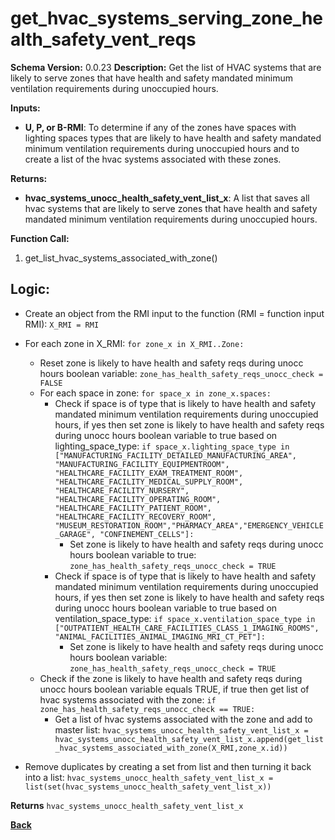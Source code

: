 # get_hvac_systems_serving_zone_health_safety_vent_reqs  

**Schema Version:** 0.0.23
**Description:** Get the list of HVAC systems that are likely to serve zones that have health and safety mandated minimum ventilation requirements during unoccupied hours.  

**Inputs:**  
- **U, P, or B-RMI**: To determine if any of the zones have spaces with lighting spaces types that are likely to have health and safety mandated minimum ventilation requirements during unoccupied hours and to create a list of the hvac systems associated with these zones.  

**Returns:**  
- **hvac_systems_unocc_health_safety_vent_list_x**: A list that saves all hvac systems that are likely to serve zones that have health and safety mandated minimum ventilation requirements during unoccupied hours.  
 
**Function Call:**  
1. get_list_hvac_systems_associated_with_zone()  

## Logic:  
- Create an object from the RMI input to the function (RMI = function input RMI): `X_RMI = RMI`
- For each zone in X_RMI: `for zone_x in X_RMI..Zone:`
    - Reset zone is likely to have health and safety reqs during unocc hours boolean variable: `zone_has_health_safety_reqs_unocc_check = FALSE` 
    - For each space in zone: `for space_x in zone_x.spaces:`
        - Check if space is of type that is likely to have health and safety mandated minimum ventilation requirements during unoccupied hours, if yes then set zone is likely to have health and safety reqs during unocc hours boolean variable to true based on lighting_space_type: `if space_x.lighting_space_type in ["MANUFACTURING_FACILITY_DETAILED_MANUFACTURING_AREA", "MANUFACTURING_FACILITY_EQUIPMENTROOM", "HEALTHCARE_FACILITY_EXAM_TREATMENT_ROOM", "HEALTHCARE_FACILITY_MEDICAL_SUPPLY_ROOM", "HEALTHCARE_FACILITY_NURSERY", "HEALTHCARE_FACILITY_OPERATING_ROOM", "HEALTHCARE_FACILITY_PATIENT_ROOM", "HEALTHCARE_FACILITY_RECOVERY_ROOM", "MUSEUM_RESTORATION_ROOM","PHARMACY_AREA","EMERGENCY_VEHICLE_GARAGE", "CONFINEMENT_CELLS"]:`
            - Set zone is likely to have health and safety reqs during unocc hours boolean variable to true: `zone_has_health_safety_reqs_unocc_check = TRUE`
        - Check if space is of type that is likely to have health and safety mandated minimum ventilation requirements during unoccupied hours, if yes then set zone is likely to have health and safety reqs during unocc hours boolean variable to true based on ventilation_space_type: `if space_x.ventilation_space_type in ["OUTPATIENT_HEALTH_CARE_FACILITIES_CLASS_1_IMAGING_ROOMS", "ANIMAL_FACILITIES_ANIMAL_IMAGING_MRI_CT_PET"]:`
            - Set zone is likely to have health and safety reqs during unocc hours boolean variable: `zone_has_health_safety_reqs_unocc_check = TRUE`
    - Check if the zone is likely to have health and safety reqs during unocc hours boolean variable equals TRUE, if true then get list of hvac systems associated with the zone: `if zone_has_health_safety_reqs_unocc_check == TRUE:`
        - Get a list of hvac systems associated with the zone and add to master list: `hvac_systems_unocc_health_safety_vent_list_x = hvac_systems_unocc_health_safety_vent_list_x.append(get_list_hvac_systems_associated_with_zone(X_RMI,zone_x.id))`  
        
- Remove duplicates by creating a set from list and then turning it back into a list: `hvac_systems_unocc_health_safety_vent_list_x = list(set(hvac_systems_unocc_health_safety_vent_list_x))`

**Returns** `hvac_systems_unocc_health_safety_vent_list_x`

**[Back](../_toc.md)**